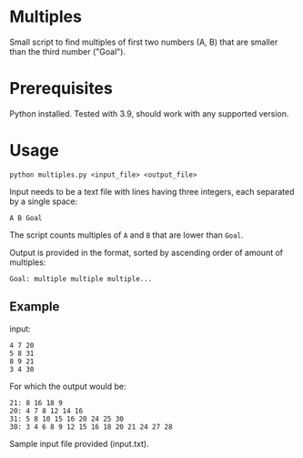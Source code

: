 # Multiples
Small script to find multiples of first two numbers (A, B) that are smaller than the third number ("Goal").

# Prerequisites
Python installed. Tested with 3.9, should work with any supported version.

# Usage
```
python multiples.py <input_file> <output_file>
```

Input needs to be a text file with lines having three integers, each separated by a single space:
```
A B Goal
```
The script counts multiples of `A` and `B` that are lower than `Goal`.

Output is provided in the format, sorted by ascending order of amount of multiples:
```
Goal: multiple multiple multiple...
```

## Example
input:
```
4 7 20
5 8 31
8 9 21
3 4 30
```

For which the output would be:
```
21: 8 16 18 9
20: 4 7 8 12 14 16
31: 5 8 10 15 16 20 24 25 30
30: 3 4 6 8 9 12 15 16 18 20 21 24 27 28
```

Sample input file provided (input.txt).
